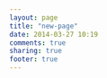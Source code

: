 ```yaml
---
layout: page
title: "new-page"
date: 2014-03-27 10:19
comments: true
sharing: true
footer: true
---
```

